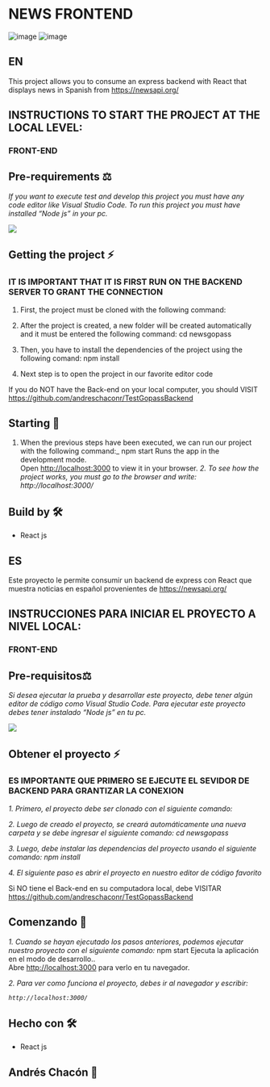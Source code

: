 # NEWS FRONTEND
![image](https://user-images.githubusercontent.com/89316806/171066063-10411e70-ef95-4a63-855d-5fcbb57e0a36.png)
![image](https://user-images.githubusercontent.com/89316806/171066287-9e891600-1404-4021-a00f-5468be83941c.png)

## EN
This project allows you to consume an express backend with React that displays news in Spanish from https://newsapi.org/

## INSTRUCTIONS TO START THE PROJECT AT THE LOCAL LEVEL:
### FRONT-END
## Pre-requirements ⚖️
_If you want to execute test and develop this project you must have any code editor like Visual Studio Code. To run this project you must have installed “Node js” in your pc._

![](https://img.shields.io/badge/Node.js-43853D?style=for-the-badge&logo=node.js&logoColor=white)
## Getting the project ⚡
### IT IS IMPORTANT THAT IT IS FIRST RUN ON THE BACKEND SERVER TO GRANT THE CONNECTION
1. First, the project must be cloned with the following command:
 
 
2. After the project is created, a new folder will be created automatically and it must be entered the following command:  cd newsgopass
 
3. Then, you have to install the dependencies of the project using the following comand:  npm install
 
4. Next step is to open the project in our favorite editor code 
 
If you do NOT have the Back-end on your local computer, you should VISIT https://github.com/andreschaconr/TestGopassBackend

## Starting 🚀
1. When the previous steps have been executed, we can run our project with the following command:_ npm start
 Runs the app in the development mode.\
 Open [http://localhost:3000](http://localhost:3000) to view it in your browser.
_2. To see how the project works, you must go to the browser and write: http://localhost:3000/_
 
## Build by 🛠️
* React js

## ES
Este proyecto le permite consumir un backend de express con React que muestra noticias en español provenientes de  https://newsapi.org/


## INSTRUCCIONES PARA INICIAR EL PROYECTO A NIVEL LOCAL:
### FRONT-END
## Pre-requisitos⚖️
_Si desea ejecutar la prueba y desarrollar este proyecto, debe tener algún editor de código como Visual Studio Code. Para ejecutar este proyecto debes tener instalado “Node js” en tu pc._

![](https://img.shields.io/badge/Node.js-43853D?style=for-the-badge&logo=node.js&logoColor=white)
## Obtener el proyecto ⚡

### ES IMPORTANTE QUE PRIMERO SE EJECUTE EL SEVIDOR DE BACKEND PARA GRANTIZAR LA CONEXION
_1. Primero, el proyecto debe ser clonado con el siguiente comando:_
 
 
_2. Luego de creado el proyecto, se creará automáticamente una nueva carpeta y se debe ingresar el siguiente comando:  cd newsgopass_
 
_3. Luego, debe instalar las dependencias del proyecto usando el siguiente comando: npm install_
 
_4. El siguiente paso es abrir el proyecto en nuestro editor de código favorito_


 
Si NO tiene el Back-end en su computadora local, debe VISITAR https://github.com/andreschaconr/TestGopassBackend

## Comenzando 🚀
_1. Cuando se hayan ejecutado los pasos anteriores, podemos ejecutar nuestro proyecto con el siguiente comando:_
    npm start
    Ejecuta la aplicación en el modo de desarrollo..\
    Abre [http://localhost:3000](http://localhost:3000) para verlo en tu navegador.
 
_2. Para ver como funciona el proyecto, debes ir al navegador y escribir:_

_```http://localhost:3000/```_

## Hecho con 🛠️

* React js

## Andrés Chacón 💪


